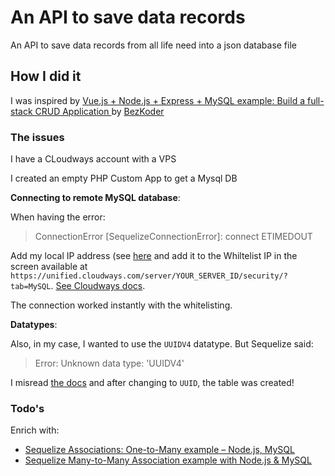 # An API to save data records

An API to save data records from all life need into a json database file

## How I did it

I was inspired by [Vue.js + Node.js + Express + MySQL example: Build a full-stack CRUD Application
](https://www.bezkoder.com/vue-js-node-js-express-mysql-crud-example/) by [BezKoder](https://www.bezkoder.com/)

### The issues

I have a CLoudways account with a VPS

I created an empty PHP Custom App to get a Mysql DB

**Connecting to remote MySQL database**:

When having the error:

> ConnectionError [SequelizeConnectionError]: connect ETIMEDOUT

Add my local IP address (see [here](https://whatismyipaddress.com/fr/mon-ip) and add it to the Whiltelist IP in the screen available at `https://unified.cloudways.com/server/YOUR_SERVER_ID/security/?tab=MySQL`. [See Cloudways docs](https://www.cloudways.com/blog/connect-to-remote-mysql-database/#grant-remote-access-to-MySQL-database).

The connection worked instantly with the whitelisting.

**Datatypes**:

Also, in my case, I wanted to use the `UUIDV4` datatype. But Sequelize said:

> Error: Unknown data type: 'UUIDV4'

I misread [the docs](https://sequelize.org/docs/v6/core-concepts/model-basics/#uuids) and after changing to `UUID`, the table was created!

### Todo's

Enrich with:

- [Sequelize Associations: One-to-Many example – Node.js, MySQL](https://bezkoder.com/sequelize-associate-one-to-many/)
- [Sequelize Many-to-Many Association example with Node.js & MySQL](https://bezkoder.com/sequelize-associate-many-to-many/)

